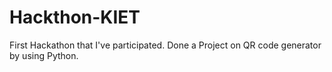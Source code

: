 # Hackthon-KIET
First Hackathon that I've participated. Done a Project on QR code generator by using Python.
